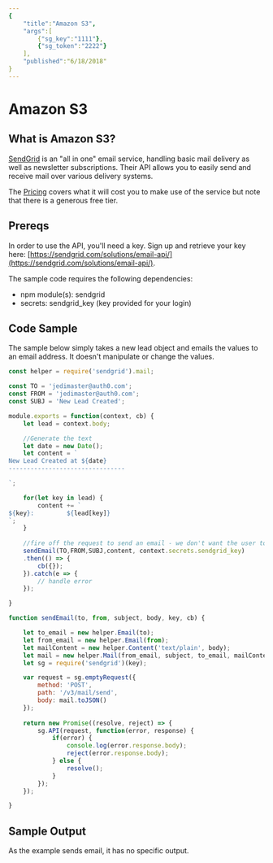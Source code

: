 ```yaml
---
{
	"title":"Amazon S3",
	"args":[
		{"sg_key":"1111"},
		{"sg_token":"2222"}
	],
	"published":"6/18/2018"
}
---
```


# Amazon S3

## What is Amazon S3?

[SendGrid](https://sendgrid.com/) is an "all in one" email service, handling basic mail delivery as well as newsletter subscriptions. Their API allows you to easily send and receive mail over various delivery systems.

The [Pricing](https://sendgrid.com/pricing/) covers what it will cost you to make use of the service but note that there is a generous free tier.

## Prereqs

In order to use the API, you'll need a key. Sign up and retrieve your key here: [https://sendgrid.com/solutions/email-api/](https://sendgrid.com/solutions/email-api/).

The sample code requires the following dependencies:

* npm module(s): sendgrid
* secrets: sendgrid_key (key provided for your login)

## Code Sample

The sample below simply takes a new lead object and emails the values to an email address. It doesn't manipulate or change the values.

```js
const helper = require('sendgrid').mail;

const TO = 'jedimaster@auth0.com';
const FROM = 'jedimaster@auth0.com';
const SUBJ = 'New Lead Created';

module.exports = function(context, cb) {
	let lead = context.body;

	//Generate the text
	let date = new Date();
    let content = `
New Lead Created at ${date}
--------------------------------

`;

	for(let key in lead) {
		content += `
${key}:         ${lead[key]}
`;
    }
	
	//fire off the request to send an email - we don't want the user to wait so this is fire and forget
	sendEmail(TO,FROM,SUBJ,content, context.secrets.sendgrid_key)
	.then(() => {
		cb({});
	}).catch(e => {
		// handle error
	});

}

function sendEmail(to, from, subject, body, key, cb) {

	let to_email = new helper.Email(to);
	let from_email = new helper.Email(from);
    let mailContent = new helper.Content('text/plain', body);
    let mail = new helper.Mail(from_email, subject, to_email, mailContent);
	let sg = require('sendgrid')(key);

	var request = sg.emptyRequest({
		method: 'POST',
		path: '/v3/mail/send',
		body: mail.toJSON()
	});
        
	return new Promise((resolve, reject) => {
		sg.API(request, function(error, response) {
			if(error) {
				console.log(error.response.body);
				reject(error.response.body);
			} else {
				resolve();
			}
		});
	});

}
```

## Sample Output

As the example sends email, it has no specific output.